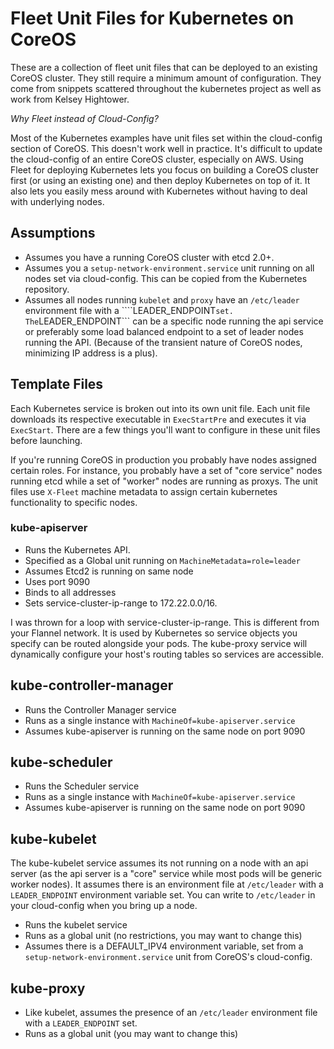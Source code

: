 # Fleet Unit Files for Kubernetes on CoreOS

These are a collection of fleet unit files that can be deployed to 
an existing CoreOS cluster. They still require a minimum amount of configuration. They come from snippets scattered throughout the
kubernetes project as well as work from Kelsey Hightower.

_Why Fleet instead of Cloud-Config?_

Most of the Kubernetes examples have unit files set within the cloud-config section of 
CoreOS. This doesn't work well in practice. It's difficult to update the cloud-config 
of an entire CoreOS cluster, especially on AWS. Using Fleet for deploying Kubernetes 
lets you focus on building a CoreOS cluster first (or using an existing one) and then 
deploy Kubernetes on top of it. It also lets you easily mess around with Kubernetes 
without having to deal with underlying nodes.

## Assumptions

* Assumes you have a running CoreOS cluster with etcd 2.0+. 
* Assumes you a ```setup-network-environment.service``` unit running
  on all nodes set via cloud-config. This can be copied from the Kubernetes 
  repository.
* Assumes all nodes running ```kubelet``` and ```proxy``` have an ```/etc/leader```
  environment file with a ````LEADER_ENDPOINT``` set. The ```LEADER_ENDPOINT``` can
  be a specific node running the api service or preferably some load balanced endpoint
  to a set of leader nodes running the API. (Because of the transient nature of CoreOS
  nodes, minimizing IP address is a plus).

## Template Files

Each Kubernetes service is broken out into its own unit file. Each unit file 
downloads its respective executable in ```ExecStartPre``` and executes it via
```ExecStart```. There are a few things you'll want to configure in these 
unit files before launching.

If you're running CoreOS in production you probably have nodes assigned 
certain roles. For instance, you probably have a set of "core service" nodes
running etcd while a set of "worker" nodes are running as proxys. The unit
files use ```X-Fleet``` machine metadata to assign certain kubernetes functionality
to specific nodes.

### kube-apiserver

* Runs the Kubernetes API. 
* Specified as a Global unit running on ```MachineMetadata=role=leader```
* Assumes Etcd2 is running on same node
* Uses port 9090
* Binds to all addresses
* Sets service-cluster-ip-range to 172.22.0.0/16. 

I was thrown for a loop with service-cluster-ip-range. This is different from
your Flannel network. It is used by Kubernetes so service objects you specify
can be routed alongside your pods. The kube-proxy service will dynamically configure
your host's routing tables so services are accessible.

## kube-controller-manager

* Runs the Controller Manager service
* Runs as a single instance with ```MachineOf=kube-apiserver.service```
* Assumes kube-apiserver is running on the same node on port 9090

## kube-scheduler

* Runs the Scheduler service
* Runs as a single instance with ```MachineOf=kube-apiserver.service```
* Assumes kube-apiserver is running on the same node on port 9090

## kube-kubelet

The kube-kubelet service assumes its not running on a node with
an api server (as the api server is a "core" service while most
pods will be generic worker nodes). It assumes there is an
environment file at ```/etc/leader``` with a ```LEADER_ENDPOINT```
environment variable set. You can write to ```/etc/leader``` in
your cloud-config when you bring up a node.

* Runs the kubelet service
* Runs as a global unit (no restrictions, you may want to change this)
* Assumes there is a DEFAULT_IPV4 environment variable, set from
  a ```setup-network-environment.service``` unit from CoreOS's
  cloud-config.

## kube-proxy

* Like kubelet, assumes the presence of an ```/etc/leader``` environment
  file with a ```LEADER_ENDPOINT``` set.
* Runs as a global unit (you may want to change this)


